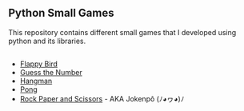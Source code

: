 ## Python Small Games

This repository contains different small games that I developed using python and its libraries.

##

- [Flappy Bird](https://github.com/marcoshsq/Python_Small_Games/tree/main/Flappy%20Bird%20Game)
- [Guess the Number](https://github.com/marcoshsq/Python_Small_Games/tree/main/Guess%20the%20Number)
- [Hangman](https://github.com/marcoshsq/Python_Small_Games/tree/main/Hangman)
- [Pong](https://github.com/marcoshsq/Python_Small_Games/tree/main/Pong)
- [Rock Paper and Scissors](https://github.com/marcoshsq/Python_Small_Games/tree/main/Rock%20Paper%20and%20Scissors) - AKA Jokenpô (ﾉ◕ヮ◕)ﾉ

